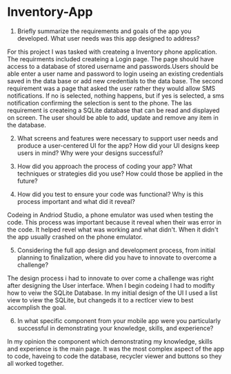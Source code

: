 # Inventory-App

1) Briefly summarize the requirements and goals of the app you developed. What user needs was this app designed to address?

  For this project I was tasked with createing a Inventory phone application. The requirments included createing a Login page. The page should have access to a database of stored username and passwords.Users should be able enter a user name and password to login useing an existing credentials saved in the data base or add new credentials to the data base. The second requirement was a page that asked the user rather they would allow SMS notifications. If no is selected, nothing happens, but if yes is selected, a sms notification confirming the selection is sent to the phone. The las requirement is createing a SQLite database that can be read and displayed on screen. The user should be able to add, update and remove any item in the database.

2) What screens and features were necessary to support user needs and produce a user-centered UI for the app? How did your UI designs keep users in mind? Why were your designs successful?

3) How did you approach the process of coding your app? What techniques or strategies did you use? How could those be applied in the future?

4) How did you test to ensure your code was functional? Why is this process important and what did it reveal?

  Codeing in Andriod Studio, a phone emulator was used when testing the code. This process was important because it reveal when their was error in the code. It helped revel what was working and what didn't. When it didn't the app usually crashed on the phone emulator.

5) Considering the full app design and development process, from initial planning to finalization, where did you have to innovate to overcome a challenge?

  The design process i had to innovate to over come a challenge was right after designing the User interface. When I begin codeing I had to modifty how to veiw the
SQLite Database. In my initial design of the UI I used a list view to view the SQLite, but changeds it to a rectlcer view to best accomplish the goal.

6) In what specific component from your mobile app were you particularly successful in demonstrating your knowledge, skills, and experience?

  In my opinion the component which demonstrating my knowledge, skills and experience is the main page. It was the most complex aspect of the app to code, haveing to code the database, recycler viewer and buttons  so they all worked together.
